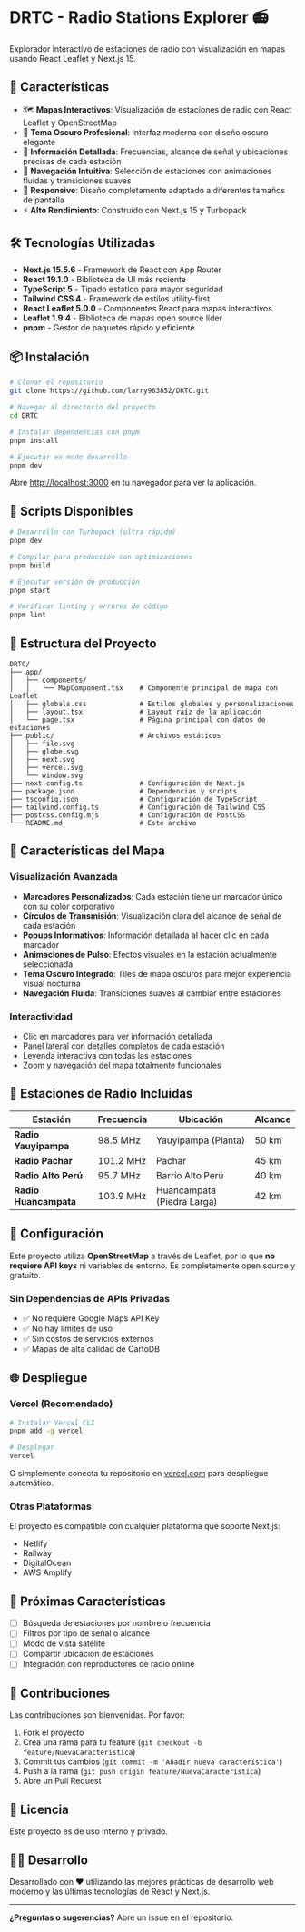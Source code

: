 # DRTC - Radio Stations Explorer 📻

Explorador interactivo de estaciones de radio con visualización en mapas usando React Leaflet y Next.js 15.

## 🚀 Características

- 🗺️ **Mapas Interactivos**: Visualización de estaciones de radio con React Leaflet y OpenStreetMap
- 🎨 **Tema Oscuro Profesional**: Interfaz moderna con diseño oscuro elegante
- 📡 **Información Detallada**: Frecuencias, alcance de señal y ubicaciones precisas de cada estación
- 🎯 **Navegación Intuitiva**: Selección de estaciones con animaciones fluidas y transiciones suaves
- 📱 **Responsive**: Diseño completamente adaptado a diferentes tamaños de pantalla
- ⚡ **Alto Rendimiento**: Construido con Next.js 15 y Turbopack

## 🛠️ Tecnologías Utilizadas

- **Next.js 15.5.6** - Framework de React con App Router
- **React 19.1.0** - Biblioteca de UI más reciente
- **TypeScript 5** - Tipado estático para mayor seguridad
- **Tailwind CSS 4** - Framework de estilos utility-first
- **React Leaflet 5.0.0** - Componentes React para mapas interactivos
- **Leaflet 1.9.4** - Biblioteca de mapas open source líder
- **pnpm** - Gestor de paquetes rápido y eficiente

## 📦 Instalación

```bash
# Clonar el repositorio
git clone https://github.com/larry963852/DRTC.git

# Navegar al directorio del proyecto
cd DRTC

# Instalar dependencias con pnpm
pnpm install

# Ejecutar en modo desarrollo
pnpm dev
```

Abre [http://localhost:3000](http://localhost:3000) en tu navegador para ver la aplicación.

## 🚀 Scripts Disponibles

```bash
# Desarrollo con Turbopack (ultra rápido)
pnpm dev

# Compilar para producción con optimizaciones
pnpm build

# Ejecutar versión de producción
pnpm start

# Verificar linting y errores de código
pnpm lint
```

## 📂 Estructura del Proyecto

```
DRTC/
├── app/
│   ├── components/
│   │   └── MapComponent.tsx    # Componente principal de mapa con Leaflet
│   ├── globals.css             # Estilos globales y personalizaciones
│   ├── layout.tsx              # Layout raíz de la aplicación
│   └── page.tsx                # Página principal con datos de estaciones
├── public/                     # Archivos estáticos
│   ├── file.svg
│   ├── globe.svg
│   ├── next.svg
│   ├── vercel.svg
│   └── window.svg
├── next.config.ts              # Configuración de Next.js
├── package.json                # Dependencias y scripts
├── tsconfig.json               # Configuración de TypeScript
├── tailwind.config.ts          # Configuración de Tailwind CSS
├── postcss.config.mjs          # Configuración de PostCSS
└── README.md                   # Este archivo
```

## 🎨 Características del Mapa

### Visualización Avanzada
- **Marcadores Personalizados**: Cada estación tiene un marcador único con su color corporativo
- **Círculos de Transmisión**: Visualización clara del alcance de señal de cada estación
- **Popups Informativos**: Información detallada al hacer clic en cada marcador
- **Animaciones de Pulso**: Efectos visuales en la estación actualmente seleccionada
- **Tema Oscuro Integrado**: Tiles de mapa oscuros para mejor experiencia visual nocturna
- **Navegación Fluida**: Transiciones suaves al cambiar entre estaciones

### Interactividad
- Clic en marcadores para ver información detallada
- Panel lateral con detalles completos de cada estación
- Leyenda interactiva con todas las estaciones
- Zoom y navegación del mapa totalmente funcionales

## 📡 Estaciones de Radio Incluidas

| Estación | Frecuencia | Ubicación | Alcance |
|----------|-----------|-----------|---------|
| **Radio Yauyipampa** | 98.5 MHz | Yauyipampa (Planta) | 50 km |
| **Radio Pachar** | 101.2 MHz | Pachar | 45 km |
| **Radio Alto Perú** | 95.7 MHz | Barrio Alto Perú | 40 km |
| **Radio Huancampata** | 103.9 MHz | Huancampata (Piedra Larga) | 42 km |

## 🔧 Configuración

Este proyecto utiliza **OpenStreetMap** a través de Leaflet, por lo que **no requiere API keys** ni variables de entorno. Es completamente open source y gratuito.

### Sin Dependencias de APIs Privadas
- ✅ No requiere Google Maps API Key
- ✅ No hay límites de uso
- ✅ Sin costos de servicios externos
- ✅ Mapas de alta calidad de CartoDB

## 🌐 Despliegue

### Vercel (Recomendado)

```bash
# Instalar Vercel CLI
pnpm add -g vercel

# Desplegar
vercel
```

O simplemente conecta tu repositorio en [vercel.com](https://vercel.com) para despliegue automático.

### Otras Plataformas
El proyecto es compatible con cualquier plataforma que soporte Next.js:
- Netlify
- Railway
- DigitalOcean
- AWS Amplify

## 🎯 Próximas Características

- [ ] Búsqueda de estaciones por nombre o frecuencia
- [ ] Filtros por tipo de señal o alcance
- [ ] Modo de vista satélite
- [ ] Compartir ubicación de estaciones
- [ ] Integración con reproductores de radio online

## 🤝 Contribuciones

Las contribuciones son bienvenidas. Por favor:

1. Fork el proyecto
2. Crea una rama para tu feature (`git checkout -b feature/NuevaCaracteristica`)
3. Commit tus cambios (`git commit -m 'Añadir nueva característica'`)
4. Push a la rama (`git push origin feature/NuevaCaracteristica`)
5. Abre un Pull Request

## 📝 Licencia

Este proyecto es de uso interno y privado.

## 👨‍💻 Desarrollo

Desarrollado con ❤️ utilizando las mejores prácticas de desarrollo web moderno y las últimas tecnologías de React y Next.js.

---

**¿Preguntas o sugerencias?** Abre un issue en el repositorio.
